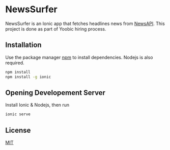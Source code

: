 # NewsSurfer

NewsSurfer is an Ionic app that fetches headlines news from [NewsAPI](newsapi.org). This project is done as part of Yoobic hiring process.
## Installation

Use the package manager [npm](https://www.npmjs.com/) to install dependencies. Nodejs is also required.

```bash
npm install
npm install -g ionic
```

## Opening Developement Server

Install Ionic & Nodejs, then run

```bash
ionic serve
```


## License
[MIT](https://choosealicense.com/licenses/mit/)